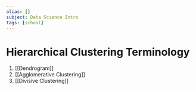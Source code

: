 ```yaml
---
alias: []
subject: Data Science Intro
tags: [school]
---
```

# Hierarchical Clustering Terminology


1. [[Dendrogram]]
2. [[Agglomerative Clustering]]
3. [[Divisive Clustering]]